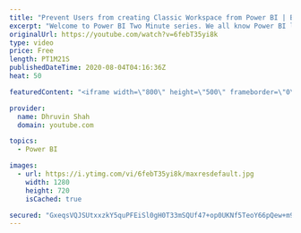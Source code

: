 ```yaml
---
title: "Prevent Users from creating Classic Workspace from Power BI | Block Classic Workspace Creation"
excerpt: "Welcome to Power BI Two Minute series. We all know Power BI launched new Workspace experience for Power BI Service. But what if you wish forcefully users to create new Workspace?  Here, is a tip for you. As Power BI Admin, you can now prevent users from creating new Workspace experience. You need to"
originalUrl: https://youtube.com/watch?v=6febT35yi8k
type: video
price: Free
length: PT1M21S
publishedDateTime: 2020-08-04T04:16:36Z
heat: 50

featuredContent: "<iframe width=\"800\" height=\"500\" frameborder=\"0\" src=\"https://www.youtube.com/embed/6febT35yi8k\" allow=\"accelerometer; autoplay; encrypted-media; gyroscope; picture-in-picture\" allowfullscreen></iframe>"

provider:
  name: Dhruvin Shah
  domain: youtube.com

topics:
  - Power BI

images:
  - url: https://i.ytimg.com/vi/6febT35yi8k/maxresdefault.jpg
    width: 1280
    height: 720
    isCached: true

secured: "GxeqsVQJSUtxxzkY5quPFEiSl0gH0T33mSQUf47+op0UKNf5TeoY66pQew+m9nf7qXSl5x8FJEtzFCGh94TuYHDY/l7viNbEdzEMDIO7TPau8J08kRgSCAUet076GZHZZjv2uqDgwg5CydXF3C+HdC/Y5e3LDjkkbiRnSZEiz5oJPuHx1oPG8Oz+tcmI9TpnOkvIx1UAIXYXjPi4jngeMt1kOEBiujHhOQtTEy7bbSgWtIvgiZkRWUHKjDRrkpcKPkp43IoLIeELpTxsbyMRv1WGhduAlPkd5FagtrhniQ9UyRL5eXeGlNY7erT8V0OCuG49Y4+QfMyGWJGzS0W0tF2r0JN2rkCv6u9gahKYo0ufM5gkXSXOIeeYIACLd+Nry+sWgVLTNv7R+b3m4By796ifH1WAiaizf1x3HDJAveY=;z/C/yQrU3pZivqoxIHGYgQ=="
---
```


